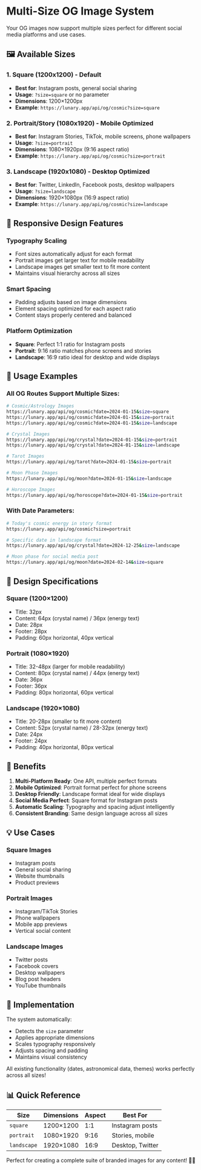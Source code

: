 # Multi-Size OG Image System

Your OG images now support multiple sizes perfect for different social media platforms and use cases.

## 🖼 Available Sizes

### 1. **Square (1200x1200)** - Default
- **Best for**: Instagram posts, general social sharing
- **Usage**: `?size=square` or no parameter
- **Dimensions**: 1200×1200px
- **Example**: `https://lunary.app/api/og/cosmic?size=square`

### 2. **Portrait/Story (1080x1920)** - Mobile Optimized
- **Best for**: Instagram Stories, TikTok, mobile screens, phone wallpapers
- **Usage**: `?size=portrait`
- **Dimensions**: 1080×1920px (9:16 aspect ratio)
- **Example**: `https://lunary.app/api/og/cosmic?size=portrait`

### 3. **Landscape (1920x1080)** - Desktop Optimized  
- **Best for**: Twitter, LinkedIn, Facebook posts, desktop wallpapers
- **Usage**: `?size=landscape`
- **Dimensions**: 1920×1080px (16:9 aspect ratio)
- **Example**: `https://lunary.app/api/og/cosmic?size=landscape`

## 📱 Responsive Design Features

### **Typography Scaling**
- Font sizes automatically adjust for each format
- Portrait images get larger text for mobile readability
- Landscape images get smaller text to fit more content
- Maintains visual hierarchy across all sizes

### **Smart Spacing**
- Padding adjusts based on image dimensions
- Element spacing optimized for each aspect ratio
- Content stays properly centered and balanced

### **Platform Optimization**
- **Square**: Perfect 1:1 ratio for Instagram posts
- **Portrait**: 9:16 ratio matches phone screens and stories
- **Landscape**: 16:9 ratio ideal for desktop and wide displays

## 🎯 Usage Examples

### All OG Routes Support Multiple Sizes:

```bash
# Cosmic/Astrology Images
https://lunary.app/api/og/cosmic?date=2024-01-15&size=square
https://lunary.app/api/og/cosmic?date=2024-01-15&size=portrait
https://lunary.app/api/og/cosmic?date=2024-01-15&size=landscape

# Crystal Images  
https://lunary.app/api/og/crystal?date=2024-01-15&size=portrait
https://lunary.app/api/og/crystal?date=2024-01-15&size=landscape

# Tarot Images
https://lunary.app/api/og/tarot?date=2024-01-15&size=portrait

# Moon Phase Images
https://lunary.app/api/og/moon?date=2024-01-15&size=landscape

# Horoscope Images
https://lunary.app/api/og/horoscope?date=2024-01-15&size=portrait
```

### With Date Parameters:
```bash
# Today's cosmic energy in story format
https://lunary.app/api/og/cosmic?size=portrait

# Specific date in landscape format
https://lunary.app/api/og/crystal?date=2024-12-25&size=landscape

# Moon phase for social media post
https://lunary.app/api/og/moon?date=2024-02-14&size=square
```

## 🎨 Design Specifications

### **Square (1200×1200)**
- Title: 32px
- Content: 64px (crystal name) / 36px (energy text)
- Date: 28px
- Footer: 28px
- Padding: 60px horizontal, 40px vertical

### **Portrait (1080×1920)**  
- Title: 32-48px (larger for mobile readability)
- Content: 80px (crystal name) / 44px (energy text)
- Date: 36px
- Footer: 36px  
- Padding: 80px horizontal, 60px vertical

### **Landscape (1920×1080)**
- Title: 20-28px (smaller to fit more content)
- Content: 52px (crystal name) / 28-32px (energy text)
- Date: 24px
- Footer: 24px
- Padding: 40px horizontal, 80px vertical

## 🚀 Benefits

1. **Multi-Platform Ready**: One API, multiple perfect formats
2. **Mobile Optimized**: Portrait format perfect for phone screens
3. **Desktop Friendly**: Landscape format ideal for wide displays  
4. **Social Media Perfect**: Square format for Instagram posts
5. **Automatic Scaling**: Typography and spacing adjust intelligently
6. **Consistent Branding**: Same design language across all sizes

## 💡 Use Cases

### **Square Images**
- Instagram posts
- General social sharing
- Website thumbnails
- Product previews

### **Portrait Images** 
- Instagram/TikTok Stories
- Phone wallpapers
- Mobile app previews
- Vertical social content

### **Landscape Images**
- Twitter posts  
- Facebook covers
- Desktop wallpapers
- Blog post headers
- YouTube thumbnails

## 🔧 Implementation

The system automatically:
- Detects the `size` parameter
- Applies appropriate dimensions
- Scales typography responsively  
- Adjusts spacing and padding
- Maintains visual consistency

All existing functionality (dates, astronomical data, themes) works perfectly across all sizes!

## 📊 Quick Reference

| Size | Dimensions | Aspect | Best For |
|------|------------|--------|----------|
| `square` | 1200×1200 | 1:1 | Instagram posts |
| `portrait` | 1080×1920 | 9:16 | Stories, mobile |
| `landscape` | 1920×1080 | 16:9 | Desktop, Twitter |

Perfect for creating a complete suite of branded images for any content! 🌙✨
